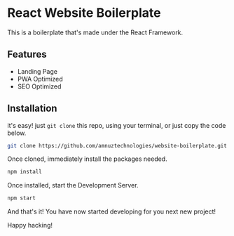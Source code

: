# React Website Boilerplate

This is a boilerplate that's made under the React Framework.

## Features

- Landing Page
- PWA Optimized
- SEO Optimized

## Installation

it's easy! just `git clone` this repo, using your terminal, or just copy the code below.

```bash
git clone https://github.com/amnuztechnologies/website-boilerplate.git website
```

Once cloned, immediately install the packages needed.

```bash
npm install
```

Once installed, start the Development Server.

```bash
npm start
```

And that's it! You have now started developing for you next new project!

Happy hacking!
